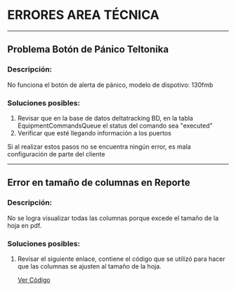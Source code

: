 # ERRORES AREA TÉCNICA
---
## <span style="color:nature"> Problema Botón de Pánico Teltonika </span>

### Descripción:
No funciona el botón de alerta de pánico, modelo de dispotivo: 130fmb

### Soluciones posibles:

1. Revisar que en la base de datos deltatracking BD, en la tabla EquipmentCommandsQueue el status del comando sea "executed"
2. Verificar que esté llegando información a los puertos

Si al realizar estos pasos no se encuentra ningún error, es mala configuración de parte del cliente

---

## <span style="color:nature"> Error en tamaño de columnas en Reporte </span>

### Descripción:
No se logra visualizar todas las columnas porque excede el tamaño de la hoja en pdf.

### Soluciones posibles:

1. Revisar el siguiente enlace, contiene el código que se utilizó para hacer que las columnas se ajusten al tamaño de la hoja.

    [Ver Código](https://bitbucket.org/deltaGT/report-builder/commits/2b18dc838473cfa4bc4fdca524f835d500f3e7bb)